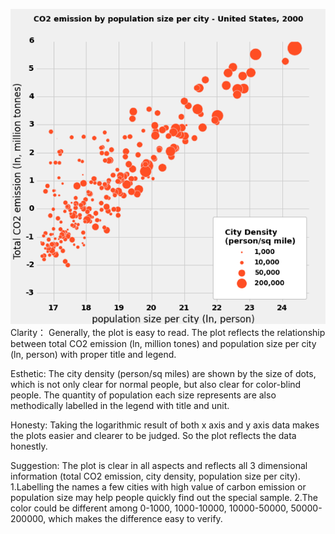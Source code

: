 ![Alt text](ry692.png)
Clarity：
Generally, the plot is easy to read.
The plot reflects the relationship between total CO2 emission (ln, million tones) and population size per city (ln, person) with proper title and legend.

Esthetic:
The city density (person/sq miles) are shown by the size of dots, which is not only clear for normal people, but also clear for color-blind people. The quantity of population each size represents are also methodically labelled in the legend with title and unit.

Honesty:
Taking the logarithmic result of both x axis and y axis data makes the plots easier and clearer to be judged.  So the plot reflects the data honestly.

Suggestion:
The plot is clear in all aspects and reflects all 3 dimensional information (total CO2 emission, city density, population size per city).
1.Labelling the names a few cities with high value of carbon emission or population size may help people quickly find out the special sample.
2.The color could be different among 0-1000, 1000-10000, 10000-50000, 50000-200000, which makes the difference easy to verify.